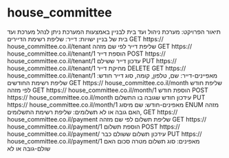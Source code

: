 # house_committee
תיאור הפרויקט:
מערכת ניהול ועד בית לבניין
באמצעות המערכת ניתן לנהל מערכת ועד בית של בניין
ישויות:
דייר:
שליפת רשימת הדיירים  GET https:// house_committee.co.il/tenant 
שליפת דייר לפי שם מזהה   GET https:// house_committee.co.il/tenant/1
הוספת דייר POST https:// house_committee.co.il/tenant/1
עדכון דייר ששילם PUT https:// house_committee.co.il/tenant/1
מחיקת דייר DELETE GET https:// house_committee.co.il/tenant/1
מאפיינים-דייר:
שם, טלפון, קומה, סוג דייר
חודש:
שליפת רשימת החודשים GET https:// house_committee.co.il/month
שליפת חודש לפי מזהה GET https:// house_committee.co.il/month/1
הוספת חודש  POST https:// house_committee.co.il/month
עידכון חודש שגובה בו התשלום  PUT https:// house_committee.co.il/month/1
מאפינים-חודש: 
שם מיסוג ENUM 
מזהה ,האם גובה או לא 
תשלומים:
שליפת רשימת התשלומים GET https:// house_committee.co.il/payment
שליפת תשלום לפי שם מזהה  GET https:// house_committee.co.il/payment/1
הוספת תשלום   POST https:// house_committee.co.il/payment/
עידכון תשלום ששולם כבר PUT https:// house_committee.co.il/payment/1
מאפינים:
סוג תשלום 
מטרה
סכום 
האם שולם-גובה או  לא

